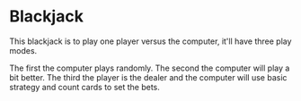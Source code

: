 # Blackjack

This blackjack is to play one player versus the computer, it'll have three play modes.

The first the computer plays randomly.
The second the computer will play a bit better.
The third the player is the dealer and the computer will use basic strategy and count cards to set the bets.
